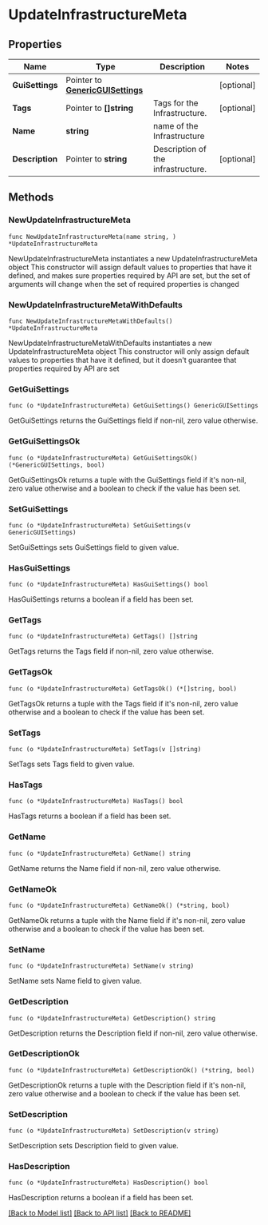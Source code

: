 # UpdateInfrastructureMeta

## Properties

Name | Type | Description | Notes
------------ | ------------- | ------------- | -------------
**GuiSettings** | Pointer to [**GenericGUISettings**](GenericGUISettings.md) |  | [optional] 
**Tags** | Pointer to **[]string** | Tags for the Infrastructure. | [optional] 
**Name** | **string** | name of the Infrastructure | 
**Description** | Pointer to **string** | Description of the infrastructure. | [optional] 

## Methods

### NewUpdateInfrastructureMeta

`func NewUpdateInfrastructureMeta(name string, ) *UpdateInfrastructureMeta`

NewUpdateInfrastructureMeta instantiates a new UpdateInfrastructureMeta object
This constructor will assign default values to properties that have it defined,
and makes sure properties required by API are set, but the set of arguments
will change when the set of required properties is changed

### NewUpdateInfrastructureMetaWithDefaults

`func NewUpdateInfrastructureMetaWithDefaults() *UpdateInfrastructureMeta`

NewUpdateInfrastructureMetaWithDefaults instantiates a new UpdateInfrastructureMeta object
This constructor will only assign default values to properties that have it defined,
but it doesn't guarantee that properties required by API are set

### GetGuiSettings

`func (o *UpdateInfrastructureMeta) GetGuiSettings() GenericGUISettings`

GetGuiSettings returns the GuiSettings field if non-nil, zero value otherwise.

### GetGuiSettingsOk

`func (o *UpdateInfrastructureMeta) GetGuiSettingsOk() (*GenericGUISettings, bool)`

GetGuiSettingsOk returns a tuple with the GuiSettings field if it's non-nil, zero value otherwise
and a boolean to check if the value has been set.

### SetGuiSettings

`func (o *UpdateInfrastructureMeta) SetGuiSettings(v GenericGUISettings)`

SetGuiSettings sets GuiSettings field to given value.

### HasGuiSettings

`func (o *UpdateInfrastructureMeta) HasGuiSettings() bool`

HasGuiSettings returns a boolean if a field has been set.

### GetTags

`func (o *UpdateInfrastructureMeta) GetTags() []string`

GetTags returns the Tags field if non-nil, zero value otherwise.

### GetTagsOk

`func (o *UpdateInfrastructureMeta) GetTagsOk() (*[]string, bool)`

GetTagsOk returns a tuple with the Tags field if it's non-nil, zero value otherwise
and a boolean to check if the value has been set.

### SetTags

`func (o *UpdateInfrastructureMeta) SetTags(v []string)`

SetTags sets Tags field to given value.

### HasTags

`func (o *UpdateInfrastructureMeta) HasTags() bool`

HasTags returns a boolean if a field has been set.

### GetName

`func (o *UpdateInfrastructureMeta) GetName() string`

GetName returns the Name field if non-nil, zero value otherwise.

### GetNameOk

`func (o *UpdateInfrastructureMeta) GetNameOk() (*string, bool)`

GetNameOk returns a tuple with the Name field if it's non-nil, zero value otherwise
and a boolean to check if the value has been set.

### SetName

`func (o *UpdateInfrastructureMeta) SetName(v string)`

SetName sets Name field to given value.


### GetDescription

`func (o *UpdateInfrastructureMeta) GetDescription() string`

GetDescription returns the Description field if non-nil, zero value otherwise.

### GetDescriptionOk

`func (o *UpdateInfrastructureMeta) GetDescriptionOk() (*string, bool)`

GetDescriptionOk returns a tuple with the Description field if it's non-nil, zero value otherwise
and a boolean to check if the value has been set.

### SetDescription

`func (o *UpdateInfrastructureMeta) SetDescription(v string)`

SetDescription sets Description field to given value.

### HasDescription

`func (o *UpdateInfrastructureMeta) HasDescription() bool`

HasDescription returns a boolean if a field has been set.


[[Back to Model list]](../README.md#documentation-for-models) [[Back to API list]](../README.md#documentation-for-api-endpoints) [[Back to README]](../README.md)


